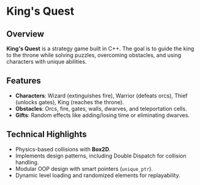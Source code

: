 # **King's Quest**

## **Overview**

**King's Quest** is a strategy game built in C++. The goal is to guide the king to the throne while solving puzzles, overcoming obstacles, and using characters with unique abilities.

## **Features**

- **Characters**: Wizard (extinguishes fire), Warrior (defeats orcs), Thief (unlocks gates), King (reaches the throne).
- **Obstacles**: Orcs, fire, gates, walls, dwarves, and teleportation cells.
- **Gifts**: Random effects like adding/losing time or eliminating dwarves.

## **Technical Highlights**

- Physics-based collisions with **Box2D**.
- Implements design patterns, including Double Dispatch for collision handling.
- Modular OOP design with smart pointers (`unique_ptr`).
- Dynamic level loading and randomized elements for replayability.

  
